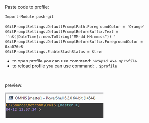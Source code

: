 Paste code to profile:

```
Import-Module posh-git

$GitPromptSettings.DefaultPromptPath.ForegroundColor = 'Orange'
$GitPromptSettings.DefaultPromptBeforeSuffix.Text = '`n$([DateTime]::now.ToString("MM-dd HH:mm:ss")) '
$GitPromptSettings.DefaultPromptBeforeSuffix.ForegroundColor = 0xa076e8
$GitPromptSettings.EnableStashStatus = $true
```

- to open profile you can use command: `notepad.exe $profile` 
- to reload profile you can use command: `. $profile`

<br />

preview: <br />

![](preview/SimpleProfile_01.PNG)

